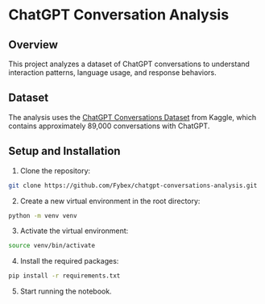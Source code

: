 # ChatGPT Conversation Analysis

## Overview
This project analyzes a dataset of ChatGPT conversations to understand interaction patterns, language usage, and response behaviors.

## Dataset
The analysis uses the [ChatGPT Conversations Dataset](https://www.kaggle.com/datasets/noahpersaud/89k-chatgpt-conversations/data) from Kaggle, which contains approximately 89,000 conversations with ChatGPT.

## Setup and Installation

1. Clone the repository:
```bash
git clone https://github.com/Fybex/chatgpt-conversations-analysis.git
```

2. Create a new virtual environment in the root directory:
```bash
python -m venv venv
```

3. Activate the virtual environment:
```bash
source venv/bin/activate
```

4. Install the required packages:
```bash
pip install -r requirements.txt
```

5. Start running the notebook.
